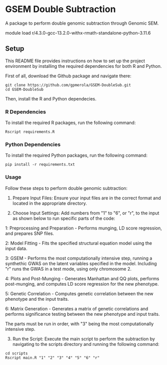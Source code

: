 # GSEM Double Subtraction
A package to perform double genomic subtraction through Genomic SEM.

module load r/4.3.0-gcc-13.2.0-withx-rmath-standalone-python-3.11.6

## Setup
This README file provides instructions on how to set up the project environment by installing the required dependencies for both R and Python.

First of all, download the Github package and navigate there:

```console
git clone https://github.com/gpmerola/GSEM-DoubleSub.git
cd GSEM-DoubleSub
```

Then, install the R and Python dependecies.

### R Dependencies

To install the required R packages, run the following command:

```console
Rscript requirements.R
```

### Python Dependencies
To install the required Python packages, run the following command:

```console
pip install -r requirements.txt
```

### Usage

Follow these steps to perform double genomic subtraction:

  1) Prepare Input Files: Ensure your input files are in the correct format and located in the appropriate directory.

  2) Choose Input Settings: Add numbers from "1" to "6", or "r", to the input as shown below to run specific parts of the code:
     
  1: Preprocessing and Preparation - Performs munging, LD score regression, and prepares SNP files.
  
  2: Model Fitting - Fits the specified structural equation model using the input data.
  
  3: GSEM - Performs the most computationally intensive step, running a synthethic GWAS on the latent variables specified in the model. Including "r" runs the GWAS in a test mode, using only chromosome 2.
  
  4: Plots and Post-Munging - Generates Manhattan and QQ plots, performs post-munging, and computes LD score regression for the new phenotype.
  
  5: Genetic Correlation - Computes genetic correlation between the new phenotype and the input traits.
  
  6: Matrix Generation - Generates a matrix of genetic correlations and performs significance testing between the new phenotype and input traits.
  
The parts must be run in order, with "3" being the most computationally intensive step.


  3) Run the Script: Execute the main script to perform the subtraction by navigating to the scripts directory and running the following command:

```console
cd scripts
Rscript main.R "1" "2" "3" "4" "5" "6" "r" 
```


